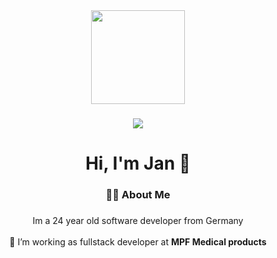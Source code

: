 <div align="center">
  <img height="150" src="https://cdn.hashnode.com/res/hashnode/image/upload/v1639257073921/pFyEqPD_o.gif?auto=format,compress&gif-q=60&format=webm"  />
</div>

###

<div align="center">
  <img src="https://visitor-badge.laobi.icu/badge?page_id=jan-eckerlein.jan-eckerlein&"  />
</div>

###

<h1 align="center">Hi, I'm Jan 👋</h1>

###

<h3 align="center">👩‍💻  About Me</h3>

###

<p align="center">Im a 24 year old software developer from Germany<br><br>🔭 I’m working as fullstack developer at <strong>MPF Medical products</strong></p>
